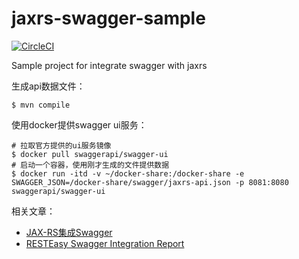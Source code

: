 # jaxrs-swagger-sample

[![CircleCI](https://circleci.com/gh/alchemy-studio/jaxrs-swagger-sample.svg?style=svg)](https://circleci.com/gh/alchemy-studio/jaxrs-swagger-sample)

Sample project for integrate swagger with jaxrs

生成api数据文件：

```shell script
$ mvn compile
```

使用docker提供swagger ui服务：

```shell script
# 拉取官方提供的ui服务镜像
$ docker pull swaggerapi/swagger-ui
# 启动一个容器，使用刚才生成的文件提供数据
$ docker run -itd -v ~/docker-share:/docker-share -e SWAGGER_JSON=/docker-share/swagger/jaxrs-api.json -p 8081:8080 swaggerapi/swagger-ui
```

相关文章：

* [JAX-RS集成Swagger](https://blog.moicen.com/jaxrs-swagger)
* [RESTEasy Swagger Integration Report](https://gist.github.com/liweinan/670101827d317104e85b2579d12c5c42)


